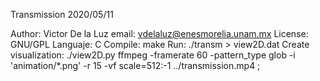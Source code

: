 Transmission
2020/05/11

Author: Victor De la Luz
email: vdelaluz@enesmorelia.unam.mx
License: GNU/GPL
Languaje: C
Compile: make
Run: ./transm > view2D.dat
Create visualization:
./view2D.py
ffmpeg   -framerate 60   -pattern_type glob   -i 'animation/*.png'   -r 15   -vf scale=512:-1 ../transmission.mp4 ;

